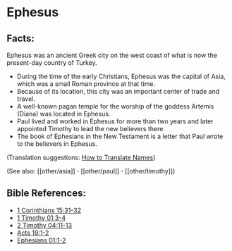 # Ephesus #

## Facts: ##

Ephesus was an ancient Greek city on the west coast of what is now the present-day country of Turkey.

* During the time of the early Christians, Ephesus was the capital of Asia, which was a small Roman province at that time.
* Because of its location, this city was an important center of trade and travel.
* A well-known pagan temple for the worship of the goddess Artemis (Diana) was located in Ephesus.
* Paul lived and worked in Ephesus for more than two years and later appointed Timothy to lead the new believers there.
* The book of Ephesians in the New Testament is a letter that Paul wrote to the believers in Ephesus.

(Translation suggestions: [How to Translate Names](en/ta-vol1/translate/man/translate-names))

(See also: [[other/asia]] **·** [[other/paul]] **·** [[other/timothy]])

## Bible References: ##

* [1 Corinthians 15:31-32](en/tn/1co/help/15/31)
* [1 Timothy 01:3-4](en/tn/1ti/help/01/03)
* [2 Timothy 04:11-13](en/tn/2ti/help/04/11)
* [Acts 19:1-2](en/tn/act/help/19/01)
* [Ephesians 01:1-2](en/tn/eph/help/01/01)